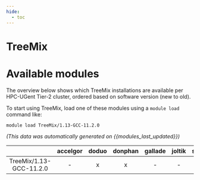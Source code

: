 ```yaml
---
hide:
  - toc
---
```


TreeMix
=======

# Available modules


The overview below shows which TreeMix installations are available per HPC-UGent Tier-2 cluster, ordered based on software version (new to old).

To start using TreeMix, load one of these modules using a `module load` command like:

```shell
module load TreeMix/1.13-GCC-11.2.0
```

*(This data was automatically generated on {{modules_last_updated}})*  

| |accelgor|doduo|donphan|gallade|joltik|shinx|
| :---: | :---: | :---: | :---: | :---: | :---: | :---: |
|TreeMix/1.13-GCC-11.2.0|-|x|x|-|-|-|
